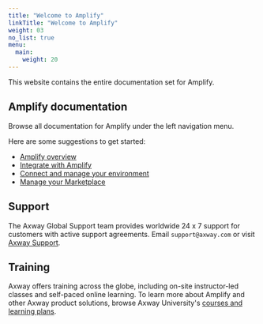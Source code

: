 ```yaml
---
title: "Welcome to Amplify"
linkTitle: "Welcome to Amplify"
weight: 03
no_list: true
menu:
  main:
    weight: 20
---
```

This website contains the entire documentation set for Amplify.

## Amplify documentation

Browse all documentation for Amplify under the left navigation menu.

Here are some suggestions to get started:

* [Amplify overview](/docs/overview/)
* [Integrate with Amplify](/docs/integrate_with_central/)
* [Connect and manage your environment](/docs/connect_manage_environ/)
* [Manage your Marketplace](/docs/manage_marketplace)

## Support

The Axway Global Support team provides worldwide 24 x 7 support for customers with active support agreements.
Email `support@axway.com` or visit [Axway Support](https://support.axway.com/).

## Training

Axway offers training across the globe, including on-site instructor-led classes and self-paced online learning. To learn more about Amplify and other Axway product solutions, browse Axway University's [courses and learning plans](https://university.axway.com/learn).